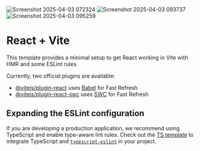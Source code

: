 ![Screenshot 2025-04-03 072324](https://github.com/user-attachments/assets/8e533387-ccd0-4ac9-b0ed-683cdf001c1e)
![Screenshot 2025-04-03 093737](https://github.com/user-attachments/assets/47f02103-ec03-4916-8476-89ab58e81d3b)
![Screenshot 2025-04-03 095259](https://github.com/user-attachments/assets/7b3c850a-efff-4d8a-9c05-711e0d9f60c0)


# React + Vite

This template provides a minimal setup to get React working in Vite with HMR and some ESLint rules.

Currently, two official plugins are available:

- [@vitejs/plugin-react](https://github.com/vitejs/vite-plugin-react/blob/main/packages/plugin-react/README.md) uses [Babel](https://babeljs.io/) for Fast Refresh
- [@vitejs/plugin-react-swc](https://github.com/vitejs/vite-plugin-react-swc) uses [SWC](https://swc.rs/) for Fast Refresh

## Expanding the ESLint configuration

If you are developing a production application, we recommend using TypeScript and enable type-aware lint rules. Check out the [TS template](https://github.com/vitejs/vite/tree/main/packages/create-vite/template-react-ts) to integrate TypeScript and [`typescript-eslint`](https://typescript-eslint.io) in your project.
